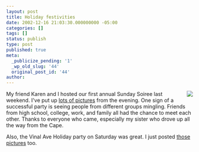 ```yaml
---
layout: post
title: Holiday festivities
date: 2002-12-16 21:03:30.000000000 -05:00
categories: []
tags: []
status: publish
type: post
published: true
meta:
  _publicize_pending: '1'
  _wp_old_slug: '44'
  original_post_id: '44'
author: 
---
```

<a href="/weblog/images/DCP_1433.JPG"><img src="/weblog/thumbnails/DCP_1433.JPG" align="right" style="margin-left:10px;" /></a>My friend Karen and I hosted our first annual Sunday Soiree last weekend.  I've put up <a href="http://www.matthewsim.com/albums/soiree/">lots of pictures</a> from the evening.  One sign of a successful party is seeing people from different groups mingling.  Friends from high school, college, work, and family all had the chance to meet each other.  Thanks to everyone who came, especially my sister who drove up all the way from the Cape.

Also, the Vinal Ave Holiday party on Saturday was great.  I just posted <a href="http://www.matthewsim.com/albums/vinal/">those pictures</a> too.
